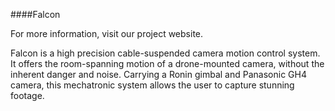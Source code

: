 ####Falcon

For more information, visit our project website.

Falcon is a high precision cable-suspended camera motion control system. It offers the room-spanning motion of a drone-mounted camera, without the inherent danger and noise. Carrying a Ronin gimbal and Panasonic GH4 camera, this mechatronic system allows the user to capture stunning footage. 
